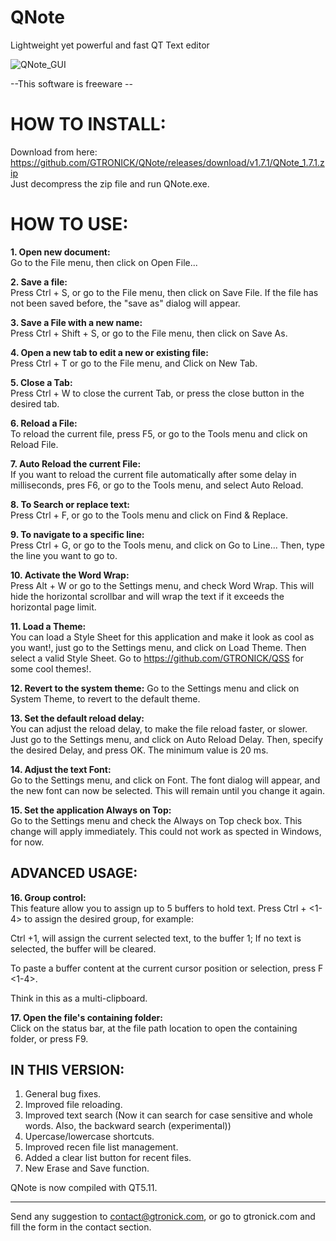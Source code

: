 # QNote
Lightweight yet powerful and fast QT Text editor

![QNote_GUI](https://sites.google.com/site/gtronick/QNote_1.7.3.PNG)

--This software is freeware --

# HOW TO INSTALL:

Download from here: https://github.com/GTRONICK/QNote/releases/download/v1.7.1/QNote_1.7.1.zip  
Just decompress the zip file and run QNote.exe.

# HOW TO USE:

**1. Open new document:**   
Go to the File menu, then click on Open File... 

**2. Save a file:**   
Press Ctrl + S, or go to the File menu, then click on Save File. If the file has not been saved before, the "save as" dialog will appear.

**3. Save a File with a new name:**   
Press Ctrl + Shift + S, or go to the File menu, then click on Save As. 

**4. Open a new tab to edit a new or existing file:**   
Press Ctrl + T or go to the File menu, and Click on New Tab.

**5. Close a Tab:**   
Press Ctrl + W to close the current Tab, or press the close button in the desired tab.

**6. Reload a File:**   
To reload the current file, press F5, or go to the Tools menu and click on Reload File.

**7. Auto Reload the current File:**    
If you want to reload the current file automatically after some delay in milliseconds, pres F6, or go to the Tools menu, and select Auto Reload.

**8. To Search or replace text:**   
Press Ctrl + F, or go to the Tools menu and click on Find & Replace.

**9. To navigate to a specific line:**    
Press Ctrl + G, or go to the Tools menu, and click on Go to Line... Then, type the line you want to go to.

**10. Activate the Word Wrap:**     
Press Alt + W or go to the Settings menu, and check Word Wrap. This will hide the horizontal scrollbar and will wrap the text if it exceeds the horizontal page limit.

**11. Load a Theme:**   
You can load a Style Sheet for this application and make it look as cool as you want!, just go to the Settings menu, and click on Load Theme. Then select a valid Style Sheet.
Go to https://github.com/GTRONICK/QSS for some cool themes!.

**12. Revert to the system theme:**
Go to the Settings menu and click on System Theme, to revert to the default theme. 

**13. Set the default reload delay:**   
You can adjust the reload delay, to make the file reload faster, or slower. Just go to the Settings menu, and click on Auto Reload Delay. Then, specify the desired Delay, and press OK. The 
minimum value is 20 ms.

**14. Adjust the text Font:**   
Go to the Settings menu, and click on Font. The font dialog will appear, and the new font can now be selected. This will remain until you change it again. 

**15. Set the application Always on Top:**    
Go to the Settings menu and check the Always on Top check box. This change will apply immediately. This could not work as spected in Windows, for now.

## ADVANCED USAGE:

**16. Group control:**		
This feature allow you to assign up to 5 buffers to hold text. Press Ctrl + <1-4> to assign the desired group, for example:

Ctrl +1, will assign the current selected text, to the buffer 1; If no text is selected, the buffer will be cleared.

To paste a buffer content at the current cursor position or selection, press F <1-4>.

Think in this as a multi-clipboard.

**17. Open the file's containing folder:**		
Click on the status bar, at the file path location to open the containing folder, or press F9.

## IN THIS VERSION:

  1. General bug fixes.
  2. Improved file reloading.
  3. Improved text search (Now it can search for case sensitive and whole words. Also, the backward search (experimental))
  4. Upercase/lowercase shortcuts.
  5. Improved recen file list management.
  6. Added a clear list button for recent files.
  7. New Erase and Save function.
	
QNote is now compiled with QT5.11.

------------------------------------------
Send any suggestion to contact@gtronick.com, or go to gtronick.com and fill the form in the contact section.
